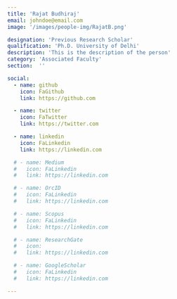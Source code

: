 ```yaml
---
title: 'Rajat Budhiraj'
email: johndoe@email.com
image: '/images/people-img/RajatB.png'

designation: 'Previous Research Scholar'
qualification: 'Ph.D. University of Delhi'
description: 'This is the description of the person'
category: 'Associated Faculty'
section:  ''

social:
  - name: github
    icon: FaGithub
    link: https://github.com

  - name: twitter
    icon: FaTwitter
    link: https://twitter.com

  - name: linkedin
    icon: FaLinkedin
    link: https://linkedin.com

  # - name: Medium
  #   icon: FaLinkedin
  #   link: https://linkedin.com

  # - name: OrcID
  #   icon: FaLinkedin
  #   link: https://linkedin.com

  # - name: Scopus
  #   icon: FaLinkedin
  #   link: https://linkedin.com

  # - name: ResearchGate
  #   icon: 
  #   link: https://linkedin.com

  # - name: GoogleScholar
  #   icon: FaLinkedin
  #   link: https://linkedin.com

---
```

